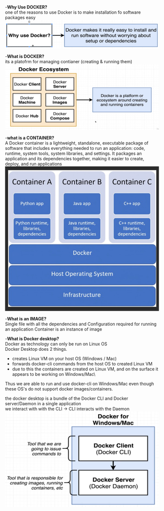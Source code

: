 -**Why Use DOCKER?**\
one of the reasons to use Docker is to make installation fo software packages easy 
![reason for using docker Image](./images/whyusedocker.png)


-**What is DOCKER?**\
its a platofrm for managing contianer (creating & running them)
![docker platform Image](./images/docker_ecosystem.png )



-**what is a CONTAINER?**\
A Docker container is a lightweight, standalone, executable package of software that includes everything needed to run an application: code, runtime, system tools, system libraries, and settings. It packages an application and its dependencies together, making it easier to create, deploy, and run applications
![Containere Image](./images/container.png)


-**What is an IMAGE?**\
Single file with all the dependencies and Configuration required for running an application
Container is an instance of image


-**What is Docker desktop?**\
Docker as technology can only be run on Linux OS\
Docker Desktop does 2 things.
- creates Linux VM on your host OS (Windows / Mac)
- forwards docker-cli commands from the host OS to created Linux VM 
- due to this the containers are created on Linux VM, and on the surface it appears to be working on Windows/Mac\

Thus we are able to run and use docker-cli on Windows/Mac even though these OS's do not support docker images/containers.

the docker desktop is a bundle of the Docker CLI and Docker server/Daemon in a single application\
we interact with with the CLI -> CLI interacts with the Daemon
![Docker desktop Imaage](./images/Dockerdesktop.png)